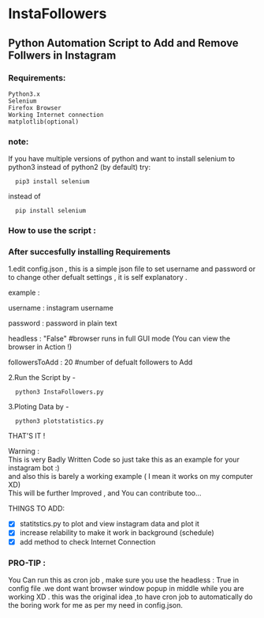 # InstaFollowers

## Python Automation Script to Add and Remove Follwers in Instagram

### Requirements:
```
Python3.x
Selenium
Firefox Browser
Working Internet connection
matplotlib(optional)
```
### note:
If you have multiple versions of python and want to install selenium to python3 instead of python2 (by default)
try:
```
  pip3 install selenium
```

instead of
```
  pip install selenium
```

### How to use the script :

### After succesfully installing Requirements

1.edit config.json , this is a simple json file to set username and password or to change other defualt settings , it is self explanatory .

example :

username : instagram username

password : password in plain text

headless : "False"  #browser runs in full GUI mode (You can view the browser in Action !)  

followersToAdd : 20  #number of defualt followers to Add  

2.Run the Script by -  
```
  python3 InstaFollowers.py  
```  
3.Ploting Data by -
```
  python3 plotstatistics.py
```
THAT'S IT !  

Warning :  
  This is very Badly Written Code so just take this as an example for your instagram bot :)  
  and also this is barely a working example ( I mean it works on my computer XD)  
  This will be further Improved , and You can contribute too...

THINGS TO ADD:  
- [x] statitstics.py to plot and view instagram data and plot it
- [x] increase relability to make it work in background (schedule)  
- [x] add method to check Internet Connection

### PRO-TIP :

You Can run this as cron job , make sure you use the headless : True in config file .we dont want   browser window popup in middle while you are working XD . this was the original idea ,to have cron  job to automatically do the boring work for me as per my need in config.json.
